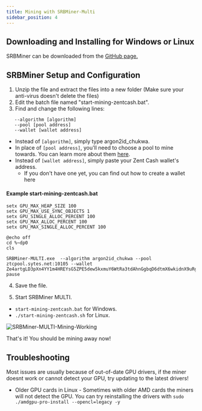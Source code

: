 ```yaml
---
title: Mining with SRBMiner-Multi
sidebar_position: 4
---
```


## Downloading and Installing for Windows or Linux

SRBMiner can be downloaded from the [GitHub page.](https://github.com/doktor83/SRBMiner-Multi/releases)

## SRBMiner Setup and Configuration

1. Unzip the file and extract the files into a new folder (Make sure your anti-virus doesn't delete the files)
2. Edit the batch file named "start-mining-zentcash.bat".
3. Find and change the following lines:

```
   --algorithm [algorithm]
   --pool [pool address]
   --wallet [wallet address]
```

  - Instead of `[algorithm]`, simply type argon2id_chukwa.
  - In place of `[pool address]`, you'll need to choose a pool to mine towards. You can learn more about them [here](../pools). 
  - Instead of `[wallet address]`, simply paste your Zent Cash wallet's address.
    - If you don't have one yet, you can find out how to create a wallet here

#### Example start-mining-zentcash.bat
```
setx GPU_MAX_HEAP_SIZE 100
setx GPU_MAX_USE_SYNC_OBJECTS 1
setx GPU_SINGLE_ALLOC_PERCENT 100
setx GPU_MAX_ALLOC_PERCENT 100
setx GPU_MAX_SINGLE_ALLOC_PERCENT 100

@echo off
cd %~dp0
cls

SRBMiner-MULTI.exe  --algorithm argon2id_chukwa --pool ztcpool.sytes.net:10105 --wallet Ze4artgLD3pXn4YY1m4HREYsG5ZPE5dew5kxmuY6WtRa3tdAhnGgbqD6dtmX6wkidnX9uRgdtQsf1bvYoFhZjsvp1fUWd9Pqh
pause
```

4. Save the file.

5. Start SRBMiner MULTI.
  *  `start-mining-zentcash.bat` for Windows.
  *  `./start-mining-zentcash.sh` for Linux.

![SRBMiner-MULTI-Mining-Working](@site/static/img/mine/srbminer-multi-mining.png)
  
That's it! You should be mining away now!

## Troubleshooting
Most issues are usually because of out-of-date GPU drivers, if the miner doesnt work or cannot detect your GPU, try updating to the latest drivers!

* Older GPU cards in Linux - Sometimes with older AMD cards the miners will not detect the GPU. You can try reinstalling the drivers with `sudo ./amdgpu-pro-install --opencl=legacy -y`  
